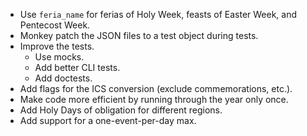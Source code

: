 * Use `feria_name` for ferias of Holy Week, feasts of Easter Week, and Pentecost Week.
* Monkey patch the JSON files to a test object during tests.
* Improve the tests.
    - Use mocks.
    - Add better CLI tests.
    - Add doctests.
* Add flags for the ICS conversion (exclude commemorations, etc.).
* Make code more efficient by running through the year only once.
* Add Holy Days of obligation for different regions.
* Add support for a one-event-per-day max.
